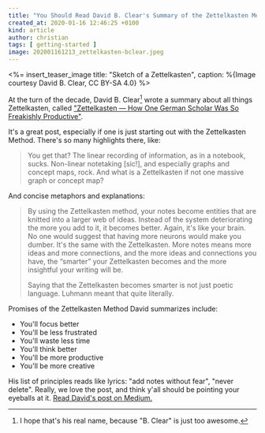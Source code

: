 ```yaml
---
title: "You Should Read David B. Clear's Summary of the Zettelkasten Method"
created_at: 2020-01-16 12:46:25 +0100
kind: article
author: christian
tags: [ getting-started ]
image: 202001161213_zettelkasten-bclear.jpeg
---
```


<%= insert_teaser_image title: "Sketch of a Zettelkasten", caption: %{Image courtesy David B. Clear, CC BY-SA 4.0} %>

<!-- TODO image 202001161213_zettelkasten-bclear -->

At the turn of the decade, David B. Clear[^clr] wrote a summary about all things Zettelkasten, called ["Zettelkasten — How One German Scholar Was So Freakishly Productive"][prod].

It's a great post, especially if one is just starting out with the Zettelkasten Method. There's so many highlights there, like:

> You get that? The linear recording of information, as in a notebook, sucks. Non-linear notetaking \[sic!\], and especially graphs and concept maps, rock. And what is a Zettelkasten if not one massive graph or concept map?

And concise metaphors and explanations:

> By using the Zettelkasten method, your notes become entities that are knitted into a larger web of ideas. Instead of the system deteriorating the more you add to it, it becomes better. Again, it's like your brain. No one would suggest that having more neurons would make you dumber. It's the same with the Zettelkasten. More notes means more ideas and more connections, and the more ideas and connections you have, the “smarter” your Zettelkasten becomes and the more insightful your writing will be.
> 
> Saying that the Zettelkasten becomes smarter is not just poetic language. Luhmann meant that quite literally.

Promises of the Zettelkasten Method David summarizes include:

- You'll focus better
- You'll be less frustrated
- You'll waste less time
- You'll think better
- You'll be more productive
- You'll be more creative

His list of principles reads like lyrics: "add notes without fear", "never delete". Really, we love the post, and think y'all should be pointing your eyeballs at it. [Read David's post on Medium.][prod]

[^clr]: I hope that's his real name, because "B. Clear" is just too awesome.

[prod]: https://writingcooperative.com/zettelkasten-how-one-german-scholar-was-so-freakishly-productive-997e4e0ca125
